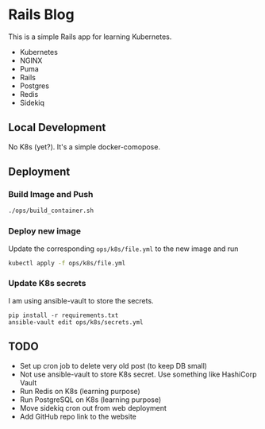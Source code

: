 # Rails Blog
This is a simple Rails app for learning Kubernetes.
- Kubernetes
- NGINX
- Puma
- Rails
- Postgres
- Redis
- Sidekiq


## Local Development
No K8s (yet?). It's a simple docker-comopose.

## Deployment
### Build Image and Push
```sh
./ops/build_container.sh
```
### Deploy new image
Update the corresponding `ops/k8s/file.yml` to the new image and run
```sh
kubectl apply -f ops/k8s/file.yml
```

### Update K8s secrets
I am using ansible-vault to store the secrets.
```
pip install -r requirements.txt
ansible-vault edit ops/k8s/secrets.yml
```


## TODO
- Set up cron job to delete very old post (to keep DB small)
- Not use ansible-vault to store K8s secret. Use something like HashiCorp Vault
- Run Redis on K8s (learning purpose)
- Run PostgreSQL on K8s (learning purpose)
- Move sidekiq cron out from web deployment
- Add GitHub repo link to the website
